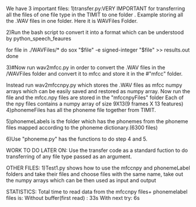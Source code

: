 We have 3 important files:
1)transfer.py:VERY IMPORTANT for transferring all the files of one file type in the TIMIT to one folder .
Example storing all the .WAV files in one folder. Here it is WAVFiles Folder.

2)Run the bash script to convert it into a format which can be understood by python_speech_feaures

for file in ./WAVFiles/*
do
    sox "$file" -e signed-integer "$file" >> results.out
done

3)#Now run wav2mfcc.py in order to convert the .WAV files in the /WAVFiles folder and convert it to mfcc and store it in the
  #"mfcc" folder.
    
Instead run wav2mfccnpy.py which stores the .WAV files as mfcc numpy arrays which can be easily saved and restored as numpy array.
Now run the file and the mfcc.npy files are stored in the "mfccnpyFiles" folder
 Each of the npy files contains a numpy array of size 9X13(9 frames X 13 features)
4)phonemeFiles has all the phoneme file together from TIMIT.

5)phonemeLabels is the folder which has the phonemes from the phoneme files mapped according to the phoneme dictionary.(6300 files)

6)Use "phoneme.py" has the functions to do step 4 and 5.


WORK TO DO LATER ON:
Use the transfer code as a standard fuction to do transferring of any file type passed as an argument.

OTHER FILES:
1)Test1.py shows how to use the mfccnpy and phonemeLabel folders and take their files and choose files with the same name, take
 out the numpy arrays which can be then used as input and output

STATISTICS:
Total time to read data from the mfccnpy files+ phonemelabel files is:
    Without buffer(first read) : 33s
    With next try: 6s
